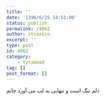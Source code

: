 ```yaml
---
title: ''
date: '1396/6/25 14:51:00'
status: publish
permalink: /4062
author: straxico
excerpt: ''
type: post
id: 4062
category:
    - tytomood
tag: []
post_format: []
---
```

دلم تنگ است و تنهایی به لب می آورد جانم